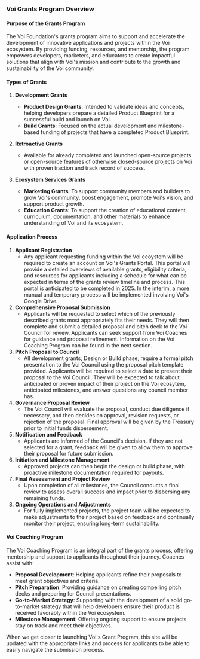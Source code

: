 ### **Voi Grants Program Overview**

#### **Purpose of the Grants Program**

The Voi Foundation's grants program aims to support and accelerate the development of innovative applications and projects within the Voi ecosystem. By providing funding, resources, and mentorship, the program empowers developers, marketers, and educators to create impactful solutions that align with Voi's mission and contribute to the growth and sustainability of the Voi community.


#### **Types of Grants**

1. **Development Grants**
   
    * **Product Design Grants**: Intended to validate ideas and concepts, helping developers prepare a detailed Product Blueprint for a successful build and launch on Voi.
    * **Build Grants**: Focused on the actual development and milestone-based funding of projects that have a completed Product Blueprint.
      
2. **Retroactive Grants**
   
    * Available for already completed and launched open-source projects or open-source features of otherwise closed-source projects on Voi with proven traction and track record of success.
      
3. **Ecosystem Services Grants**
   
    * **Marketing Grants**: To support community members and builders to grow Voi's community, boost engagement, promote Voi's vision, and support product growth.
    * **Education Grants**: To support the creation of educational content, curriculum, documentation, and other materials to enhance understanding of Voi and its ecosystem.


#### **Application Process**

1. **Applicant Registration**
    * Any applicant requesting funding within the Voi ecoystem will be required to create an account on Voi's Grants Portal. This portal will provide a detailed overviews of available grants, eligibility criteria, and resources for applicants including a schedule for what can be expected in terms of the grants review timeline and process. This portal is anticipated to be completed in 2025. In the interim, a more manual and temporary process will be implemented involving Voi's Google Drive.
2. **Comprehensive Proposal Submission**
    * Applicants will be requested to select which of the previously described grants most appropriately fits their needs. They will then complete and submit a detailed proposal and pitch deck to the Voi Council for review. Applicants can seek support from Voi Coaches for guidance and proposal refinement. Information on the Voi Coaching Program can be found in the next section.
3. **Pitch Proposal to Council**
    * All development grants, Design or Build phase, require a formal pitch presentation to the Voi Council using the proposal pitch template provided. Applicants will be required to select a date to present their proposal to the Voi Council. They will be expected to talk about anticipated or proven impact of their project on the Voi ecosytem, anticipated milestones, and answer questions any council member has. 
4. **Governance Proposal Review**
    * The Voi Council will evaluate the proposal, conduct due diligence if necessary, and then decides on approval, revision requests, or rejection of the proposal. Final approval will be given by the Treasury prior to initial funds dispersement. 
5. **Notification and Feedback**
    * Applicants are informed of the Council's decision. If they are not selected for a grant, feedback will be given to allow them to approve their proposal for future submission. 
6. **Initiation and Milestone Management**
    * Approved projects can then begin the design or build phase, with proactive milestone documentation required for payouts.
7. **Final Assessment and Project Review**
    * Upon completion of all milestones, the Council conducts a final review to assess overall success and impact prior to disbersing any remaining funds. 
8. **Ongoing Operations and Adjustments**
    * For fully implemented projects, the project team will be expected to make adjustments to their project based on feedback and continually monitor their project, ensuring long-term sustainability.


#### **Voi Coaching Program**

The Voi Coaching Program is an integral part of the grants process, offering mentorship and support to applicants throughout their journey. Coaches assist with:

* **Proposal Development**: Helping applicants refine their proposals to meet grant objectives and criteria.
* **Pitch Preparation**: Providing guidance on creating compelling pitch decks and preparing for Council presentations.
* **Go-to-Market Strategy**: Supporting with the development of a solid go-to-market strategy that will help developers ensure their product is received favorably within the Voi ecosystem. 
* **Milestone Management**: Offering ongoing support to ensure projects stay on track and meet their objectives.

When we get closer to launching Voi's Grant Program, this site will be updated with the appropriate links and process for applicants to be able to easily navigate the submission process. 
